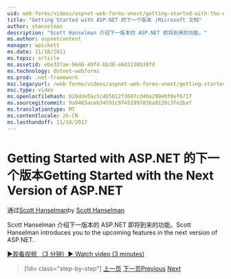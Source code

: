 ```yaml
---
uid: web-forms/videos/aspnet-web-forms-vnext/getting-started-with-the-next-version-of-aspnet
title: "Getting Started with ASP.NET 的下一个版本 |Microsoft 文档"
author: shanselman
description: "Scott Hanselman 介绍下一版本的 ASP.NET 即将到来的功能。"
ms.author: aspnetcontent
manager: wpickett
ms.date: 11/18/2011
ms.topic: article
ms.assetid: ebe337ae-9646-49f4-bb38-e6d3138b39fd
ms.technology: dotnet-webforms
ms.prod: .net-framework
msc.legacyurl: /web-forms/videos/aspnet-web-forms-vnext/getting-started-with-the-next-version-of-aspnet
msc.type: video
ms.openlocfilehash: b26dde5ac5c4b5612f3697cd40a299e0f8ef6717
ms.sourcegitcommit: 9a9483aceb34591c97451997036a9120c3fe2baf
ms.translationtype: MT
ms.contentlocale: zh-CN
ms.lasthandoff: 11/10/2017
---
```

<a name="getting-started-with-the-next-version-of-aspnet"></a><span data-ttu-id="a54f3-103">Getting Started with ASP.NET 的下一个版本</span><span class="sxs-lookup"><span data-stu-id="a54f3-103">Getting Started with the Next Version of ASP.NET</span></span>
====================
<span data-ttu-id="a54f3-104">通过[Scott Hanselman](https://github.com/shanselman)</span><span class="sxs-lookup"><span data-stu-id="a54f3-104">by [Scott Hanselman](https://github.com/shanselman)</span></span>

<span data-ttu-id="a54f3-105">Scott Hanselman 介绍下一版本的 ASP.NET 即将到来的功能。</span><span class="sxs-lookup"><span data-stu-id="a54f3-105">Scott Hanselman introduces you to the upcoming features in the next version of ASP.NET.</span></span>

[<span data-ttu-id="a54f3-106">&#9654;观看视频 （3 分钟）</span><span class="sxs-lookup"><span data-stu-id="a54f3-106">&#9654; Watch video (3 minutes)</span></span>](https://channel9.msdn.com/Blogs/ASP-NET-Site-Videos/getting-started-with-the-next-version-of-aspnet)

>[!div class="step-by-step"]
<span data-ttu-id="a54f3-107">[上一页](aspnet-vnext-videos-bundling-and-minification.md)
[下一页](aspnet-and-web-tools-20122.md)</span><span class="sxs-lookup"><span data-stu-id="a54f3-107">[Previous](aspnet-vnext-videos-bundling-and-minification.md)
[Next](aspnet-and-web-tools-20122.md)</span></span>
